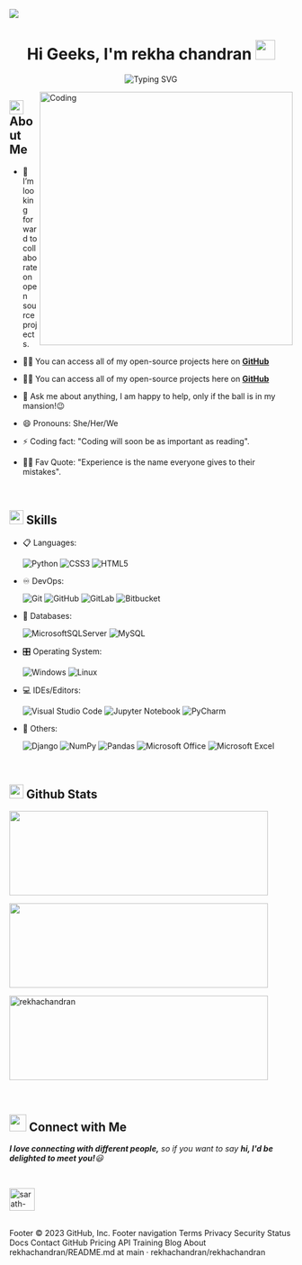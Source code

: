 ![](https://komarev.com/ghpvc/?username=sarath-pm&style=flat&color=blue)
<h1 align="center">Hi Geeks, I'm rekha chandran <img src="https://media.giphy.com/media/hvRJCLFzcasrR4ia7z/giphy.gif" width="35"></h1>
<div align="center">
  
![Typing SVG](https://readme-typing-svg.herokuapp.com?font=ROBOT&size=25&color=39FF14&background=000000&center=true&vCenter=true&width=490&lines=%3E+Welcome+to+my+GitHub+profile...!)
</div>
<img align="right" alt="Coding" width="450" src="https://cdn.dribbble.com/users/17707/screenshots/2413754/rrr.gif">

## <img src="https://c.tenor.com/NCRHhqkXrJYAAAAi/programmers-go-internet.gif" alt=rekhachandran width="25">  <b>About Me</b>

- 👯 I’m looking forward to collaborate on open source projects.

- 👨‍💻 You can access all of my open-source projects here on **[GitHub](https://github.com/rekhachandran/rekhachandran)**
- 👨‍💻 You can access all of my open-source projects here on **[GitHub](https://github.com/rekhachandran/rekhachandran?tab=repositories)**

- 💬 Ask me about anything, I am happy to help, only if the ball is in my mansion!😉

- 😄 Pronouns: She/Her/We
- ⚡ Coding fact: "Coding will soon be as important as reading".
- 💪🏼 Fav Quote: "Experience is the name everyone gives to their mistakes".
<br>

## <img src="https://media2.giphy.com/media/QssGEmpkyEOhBCb7e1/giphy.gif?cid=ecf05e47a0n3gi1bfqntqmob8g9aid1oyj2wr3ds3mg700bl&rid=giphy.gif" width ="25"><b> Skills</b>

<p align="center">

- 📋 Languages:

    ![Python](https://img.shields.io/badge/python-3670A0?style=for-the-badge&logo=python&logoColor=ffdd54)
    ![CSS3](https://img.shields.io/badge/css3-%231572B6.svg?style=for-the-badge&logo=css3&logoColor=white)
    ![HTML5](https://img.shields.io/badge/html5-%23E34F26.svg?style=for-the-badge&logo=html5&logoColor=white)
  
- ♾️ DevOps:
	
    ![Git](https://img.shields.io/badge/git-%23F05033.svg?style=for-the-badge&logo=git&logoColor=white)
    ![GitHub](https://img.shields.io/badge/github-%23121011.svg?style=for-the-badge&logo=github&logoColor=white)
    ![GitLab](https://img.shields.io/badge/gitlab-%23181717.svg?style=for-the-badge&logo=gitlab&logoColor=white)
	![Bitbucket](https://img.shields.io/badge/bitbucket-%230047B3.svg?style=for-the-badge&logo=bitbucket&logoColor=white)
	
- 💾 Databases:
	
    ![MicrosoftSQLServer](https://img.shields.io/badge/Microsoft%20SQL%20Sever-CC2927?style=for-the-badge&logo=microsoft%20sql%20server&logoColor=white) 
    ![MySQL](https://img.shields.io/badge/mysql-%2300f.svg?style=for-the-badge&logo=mysql&logoColor=white)
   
	
- 🎛️ Operating System:
	
    ![Windows](https://img.shields.io/badge/Windows-0078D6?style=for-the-badge&logo=windows&logoColor=white)
    ![Linux](https://img.shields.io/badge/Linux-FCC624?style=for-the-badge&logo=linux&logoColor=black)  
    
    
- 💻 IDEs/Editors:
	
    ![Visual Studio Code](https://img.shields.io/badge/Visual%20Studio%20Code-0078d7.svg?style=for-the-badge&logo=visual-studio-code&logoColor=white)
    ![Jupyter Notebook](https://img.shields.io/badge/jupyter-%23FA0F00.svg?style=for-the-badge&logo=jupyter&logoColor=white)
    ![PyCharm](https://img.shields.io/badge/pycharm-143?style=for-the-badge&logo=pycharm&logoColor=black&color=black&labelColor=green)
    
- 🥅 Others:
    
    ![Django](https://img.shields.io/badge/django-%23092E20.svg?style=for-the-badge&logo=django&logoColor=white)
    ![NumPy](https://img.shields.io/badge/numpy-%23013243.svg?style=for-the-badge&logo=numpy&logoColor=white)
    ![Pandas](https://img.shields.io/badge/pandas-%23150458.svg?style=for-the-badge&logo=pandas&logoColor=white)
    ![Microsoft Office](https://img.shields.io/badge/Microsoft_Office-D83B01?style=for-the-badge&logo=microsoft-office&logoColor=white)
    ![Microsoft Excel](https://img.shields.io/badge/Microsoft_Excel-217346?style=for-the-badge&logo=microsoft-excel&logoColor=white)
</p>
<br> 

## <img src="https://media.giphy.com/media/iY8CRBdQXODJSCERIr/giphy.gif" width="25"> <b>Github Stats</b>

<p><img width="460" height="150" src="https://github-readme-stats.vercel.app/api?username=rekhachandran&theme=tokyonight&show_icons=true/460/300">
	
<p><img width="460" height="150" src="https://github-readme-stats.vercel.app/api/top-langs?username=rekhachandran&show_icons=true&locale=en&layout=compact&theme=tokyonight"/460/300"></p>
	
<p><img width="460" height="150" src="https://github-readme-streak-stats.herokuapp.com/? user=rekhachandran1407&theme=tokyonight&&fire=FF801F&currStreakNum=FFBE69&currStreakLabel=FFBE69"/460/300" alt="rekhachandran"></p>

<br>

## <img src="https://media.giphy.com/media/LnQjpWaON8nhr21vNW/giphy.gif" width='30'> <b>Connect with Me</b>
 <em><b>I love connecting with different people,</b> so if you want to say <b>hi, I'd be delighted to meet you!</b>😃</em>
 
<br>
<p align="center">
	
<a href="www.linkedin.com/in/rekha-chandran-2787661b5/" target="blank"><img align="center" src="https://i.pinimg.com/originals/de/b4/6f/deb46f02a59e3b3a2aa58fac16290d63.gif" alt="sarath-p-m" height="40" width="45" /></a>
	
</p>

<br>
Footer
© 2023 GitHub, Inc.
Footer navigation
Terms
Privacy
Security
Status
Docs
Contact GitHub
Pricing
API
Training
Blog
About
rekhachandran/README.md at main · rekhachandran/rekhachandran
